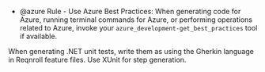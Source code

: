 - @azure Rule - Use Azure Best Practices: When generating code for Azure, running terminal commands for Azure, or performing operations related to Azure, invoke your `azure_development-get_best_practices` tool if available.

When generating .NET unit tests, write them as using the Gherkin language in Reqnroll feature files. Use XUnit for step generation.